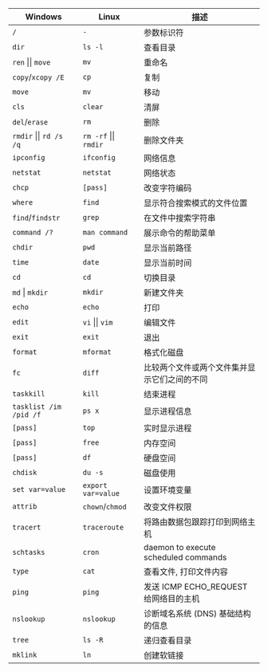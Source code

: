 | Windows                 | Linux                 | 描述                                         |
| ----------------------- | --------------------- | -------------------------------------------- |
| `/`                     | `-`                   | 参数标识符                                   |
| `dir`                   | `ls -l`               | 查看目录                                     |
| `ren` \|\| `move`       | `mv`                  | 重命名                                       |
| `copy`/`xcopy /E`       | `cp`                  | 复制                                         |
| `move`                  | `mv`                  | 移动                                         |
| `cls`                   | `clear`               | 清屏                                         |
| `del`/`erase`           | `rm`                  | 删除                                         |
| `rmdir` \|\| `rd /s /q` | `rm -rf` \|\| `rmdir` | 删除文件夹                                   |
| `ipconfig`              | `ifconfig`            | 网络信息                                     |
| `netstat`               | `netstat`             | 网络状态                                     |
| `chcp`                  | `[pass]`              | 改变字符编码                                 |
| `where`                 | `find`                | 显示符合搜索模式的文件位置                   |
| `find`/`findstr`        | `grep`                | 在文件中搜索字符串                           |
| `command /?`            | `man command`         | 展示命令的帮助菜单                           |
| `chdir`                 | `pwd`                 | 显示当前路径                                 |
| `time`                  | `date`                | 显示当前时间                                 |
| `cd`                    | `cd`                  | 切换目录                                     |
| `md` \| `mkdir`         | `mkdir`               | 新建文件夹                                   |
| `echo`                  | `echo`                | 打印                                         |
| `edit`                  | `vi` \|\| `vim`       | 编辑文件                                     |
| `exit`                  | `exit`                | 退出                                         |
| `format`                | `mformat`             | 格式化磁盘                                   |
| `fc`                    | `diff`                | 比较两个文件或两个文件集并显示它们之间的不同 |
| `taskkill`              | `kill`                | 结束进程                                     |
| `tasklist /im /pid /f`  | `ps x`                | 显示进程信息                                 |
| `[pass]`                | `top`                 | 实时显示进程                                 |
| `[pass]`                | `free`                | 内存空间                                     |
| `[pass]`                | `df`                  | 硬盘空间                                     |
| `chdisk`                | `du -s`               | 磁盘使用                                     |
| `set var=value`         | `export var=value`    | 设置环境变量                                 |
| `attrib`                | `chown`/`chmod`       | 改变文件权限                                 |
| `tracert`               | `traceroute`          | 将路由数据包跟踪打印到网络主机               |
| `schtasks`              | `cron`                | daemon to execute scheduled commands         |
| `type`                  | `cat`                 | 查看文件, 打印文件内容                       |
| `ping`                  | `ping`                | 发送 ICMP ECHO_REQUEST 给网络目的主机        |
| `nslookup`              | `nslookup`            | 诊断域名系统 (DNS) 基础结构的信息            |
| `tree`                  | `ls -R`               | 递归查看目录                                 |
| `mklink`                | `ln`                  | 创建软链接                                   |
